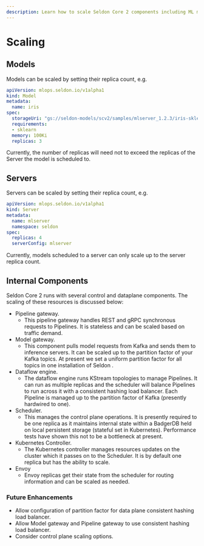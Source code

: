 ```yaml
---
description: Learn how to scale Seldon Core 2 components including ML models, inference servers, and internal components. This comprehensive guide covers model replication, server scaling, pipeline gateway, model gateway, dataflow engine, scheduler, Kubernetes controller, and Envoy scaling configurations for optimal ML serving performance.
---
```


# Scaling

## Models

Models can be scaled by setting their replica count, e.g.

```yaml
apiVersion: mlops.seldon.io/v1alpha1
kind: Model
metadata:
  name: iris
spec:
  storageUri: "gs://seldon-models/scv2/samples/mlserver_1.2.3/iris-sklearn"
  requirements:
  - sklearn
  memory: 100Ki
  replicas: 3
```

Currently, the number of replicas will need not to exceed the replicas of the Server the
model is scheduled to.

## Servers

Servers can be scaled by setting their replica count, e.g.

```yaml
apiVersion: mlops.seldon.io/v1alpha1
kind: Server
metadata:
  name: mlserver
  namespace: seldon
spec:
  replicas: 4
  serverConfig: mlserver
```

Currently, models scheduled to a server can only scale up to the server replica count.

## Internal Components

Seldon Core 2 runs with several control and dataplane components. The scaling of these resources
is discussed below:

- Pipeline gateway.
  - This pipeline gateway handles REST and gRPC synchronous requests to Pipelines. It is stateless
  and can be scaled based on traffic demand.
- Model gateway.
  - This component pulls model requests from Kafka and sends them to inference servers. It can be
  scaled up to the partition factor of your Kafka topics. At present we set a uniform partition factor
  for all topics in one installation of Seldon .
- Dataflow engine.
  - The dataflow engine runs KStream topologies to manage Pipelines. It can run as multiple replicas
  and the scheduler will balance Pipelines to run across it with a consistent hashing load balancer.
  Each Pipeline is managed up to the partition factor of Kafka (presently hardwired to one).
- Scheduler.
  - This manages the control plane operations. It is presently required to be one replica as it maintains
  internal state within a BadgerDB held on local persistent storage (stateful set in Kubernetes). Performance
  tests have shown this not to be a bottleneck at present.
- Kubernetes Controller.
  - The Kubernetes controller manages resources updates on the cluster which it passes on to the Scheduler.
  It is by default one replica but has the ability to scale.
- Envoy
  - Envoy replicas get their state from the scheduler for routing information and can be scaled as needed.


### Future Enhancements

* Allow configuration of partition factor for data plane consistent hashing load balancer.
* Allow Model gateway and Pipeline gateway to use consistent hashing load balancer.
* Consider control plane scaling options.
